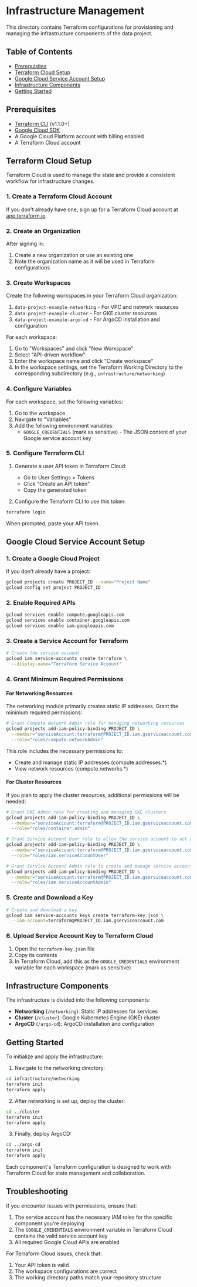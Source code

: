 # Infrastructure Management

This directory contains Terraform configurations for provisioning and managing the infrastructure components of the data project.

## Table of Contents

- [Prerequisites](#prerequisites)
- [Terraform Cloud Setup](#terraform-cloud-setup)
- [Google Cloud Service Account Setup](#google-cloud-service-account-setup)
- [Infrastructure Components](#infrastructure-components)
- [Getting Started](#getting-started)

## Prerequisites

- [Terraform CLI](https://learn.hashicorp.com/tutorials/terraform/install-cli) (v1.1.0+)
- [Google Cloud SDK](https://cloud.google.com/sdk/docs/install)
- A Google Cloud Platform account with billing enabled
- A Terraform Cloud account

## Terraform Cloud Setup

Terraform Cloud is used to manage the state and provide a consistent workflow for infrastructure changes.

### 1. Create a Terraform Cloud Account

If you don't already have one, sign up for a Terraform Cloud account at [app.terraform.io](https://app.terraform.io/signup/account).

### 2. Create an Organization

After signing in:

1. Create a new organization or use an existing one
2. Note the organization name as it will be used in Terraform configurations

### 3. Create Workspaces

Create the following workspaces in your Terraform Cloud organization:

1. `data-project-example-networking` - For VPC and network resources
2. `data-project-example-cluster` - For GKE cluster resources
3. `data-project-example-argo-cd` - For ArgoCD installation and configuration

For each workspace:

1. Go to "Workspaces" and click "New Workspace"
2. Select "API-driven workflow"
3. Enter the workspace name and click "Create workspace"
4. In the workspace settings, set the Terraform Working Directory to the corresponding subdirectory (e.g., `infrastructure/networking`)

### 4. Configure Variables

For each workspace, set the following variables:

1. Go to the workspace
2. Navigate to "Variables"
3. Add the following environment variables:
   - `GOOGLE_CREDENTIALS` (mark as sensitive) - The JSON content of your Google service account key

### 5. Configure Terraform CLI

1. Generate a user API token in Terraform Cloud:
   - Go to User Settings > Tokens
   - Click "Create an API token"
   - Copy the generated token

2. Configure the Terraform CLI to use this token:

```bash
terraform login
```

When prompted, paste your API token.

## Google Cloud Service Account Setup

### 1. Create a Google Cloud Project

If you don't already have a project:

```bash
gcloud projects create PROJECT_ID --name="Project Name"
gcloud config set project PROJECT_ID
```

### 2. Enable Required APIs

```bash
gcloud services enable compute.googleapis.com
gcloud services enable container.googleapis.com
gcloud services enable iam.googleapis.com
```

### 3. Create a Service Account for Terraform

```bash
# Create the service account
gcloud iam service-accounts create terraform \
  --display-name="Terraform Service Account"
```

### 4. Grant Minimum Required Permissions

#### For Networking Resources

The networking module primarily creates static IP addresses. Grant the minimum required permissions:

```bash
# Grant Compute Network Admin role for managing networking resources
gcloud projects add-iam-policy-binding PROJECT_ID \
  --member="serviceAccount:terraform@PROJECT_ID.iam.gserviceaccount.com" \
  --role="roles/compute.networkAdmin"
```

This role includes the necessary permissions to:
- Create and manage static IP addresses (compute.addresses.*)
- View network resources (compute.networks.*)

#### For Cluster Resources

If you plan to apply the cluster resources, additional permissions will be needed:

```bash
# Grant GKE Admin role for creating and managing GKE clusters
gcloud projects add-iam-policy-binding PROJECT_ID \
  --member="serviceAccount:terraform@PROJECT_ID.iam.gserviceaccount.com" \
  --role="roles/container.admin"

# Grant Service Account User role to allow the service account to act as other service accounts
gcloud projects add-iam-policy-binding PROJECT_ID \
  --member="serviceAccount:terraform@PROJECT_ID.iam.gserviceaccount.com" \
  --role="roles/iam.serviceAccountUser"

# Grant Service Account Admin role to create and manage service accounts
gcloud projects add-iam-policy-binding PROJECT_ID \
  --member="serviceAccount:terraform@PROJECT_ID.iam.gserviceaccount.com" \
  --role="roles/iam.serviceAccountAdmin"
```

### 5. Create and Download a Key

```bash
# Create and download a key
gcloud iam service-accounts keys create terraform-key.json \
  --iam-account=terraform@PROJECT_ID.iam.gserviceaccount.com
```

### 6. Upload Service Account Key to Terraform Cloud

1. Open the `terraform-key.json` file
2. Copy its contents
3. In Terraform Cloud, add this as the `GOOGLE_CREDENTIALS` environment variable for each workspace (mark as sensitive)

## Infrastructure Components

The infrastructure is divided into the following components:

- **Networking** (`/networking`): Static IP addresses for services
- **Cluster** (`/cluster`): Google Kubernetes Engine (GKE) cluster
- **ArgoCD** (`/argo-cd`): ArgoCD installation and configuration

## Getting Started

To initialize and apply the infrastructure:

1. Navigate to the networking directory:

```bash
cd infrastructure/networking
terraform init
terraform apply
```

2. After networking is set up, deploy the cluster:

```bash
cd ../cluster
terraform init
terraform apply
```

3. Finally, deploy ArgoCD:

```bash
cd ../argo-cd
terraform init
terraform apply
```

Each component's Terraform configuration is designed to work with Terraform Cloud for state management and collaboration.

## Troubleshooting

If you encounter issues with permissions, ensure that:

1. The service account has the necessary IAM roles for the specific component you're deploying
2. The `GOOGLE_CREDENTIALS` environment variable in Terraform Cloud contains the valid service account key
3. All required Google Cloud APIs are enabled

For Terraform Cloud issues, check that:

1. Your API token is valid
2. The workspace configurations are correct
3. The working directory paths match your repository structure
